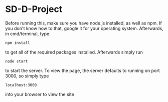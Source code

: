 # SD-D-Project
Before running this, make sure you have node.js installed, as well as npm. If
you don't know how to that, google it for your operating system. Afterwards,
in cmd/terminal, type

`npm install`

to get all of the required packages installed. Afterwards simply run

`node start`

to start the server. To view the page, the server defaults to
running on port 3000, so simply type

`localhost:3000`

into your browser to view the site
